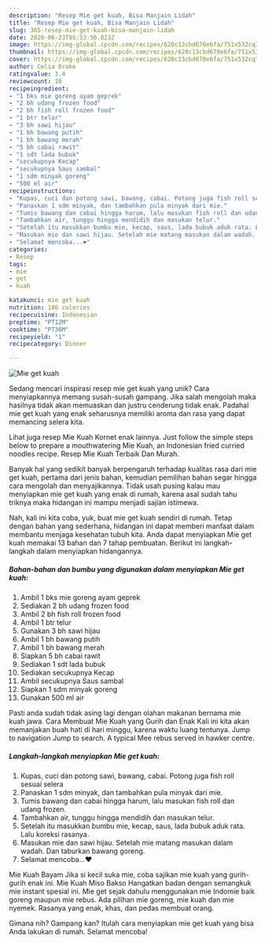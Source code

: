 ```yaml
---
description: "Resep Mie get kuah, Bisa Manjain Lidah"
title: "Resep Mie get kuah, Bisa Manjain Lidah"
slug: 365-resep-mie-get-kuah-bisa-manjain-lidah
date: 2020-06-23T05:53:56.023Z
image: https://img-global.cpcdn.com/recipes/628c13cbd670e6fa/751x532cq70/mie-get-kuah-foto-resep-utama.jpg
thumbnail: https://img-global.cpcdn.com/recipes/628c13cbd670e6fa/751x532cq70/mie-get-kuah-foto-resep-utama.jpg
cover: https://img-global.cpcdn.com/recipes/628c13cbd670e6fa/751x532cq70/mie-get-kuah-foto-resep-utama.jpg
author: Celia Drake
ratingvalue: 3.4
reviewcount: 10
recipeingredient:
- "1 bks mie goreng ayam geprek"
- "2 bh udang frozen food"
- "2 bh fish roll frozen food"
- "1 btr telur"
- "3 bh sawi hijau"
- "1 bh bawang putih"
- "1 bh bawang merah"
- "5 bh cabai rawit"
- "1 sdt lada bubuk"
- "secukupnya Kecap"
- "secukupnya Saus sambal"
- "1 sdm minyak goreng"
- "500 ml air"
recipeinstructions:
- "Kupas, cuci dan potong sawi, bawang, cabai. Potong juga fish roll sesuai selera"
- "Panaskan 1 sdm minyak, dan tambahkan pula minyak dari mie."
- "Tumis bawang dan cabai hingga harum, lalu masukan fish roll dan udang frozen."
- "Tambahkan air, tunggu hingga mendidih dan masukan telur."
- "Setelah itu masukkan bumbu mie, kecap, saus, lada bubuk aduk rata. Lalu koreksi rasanya."
- "Masukan mie dan sawi hijau. Setelah mie matang masukan dalam wadah. Dan taburkan bawang goreng."
- "Selamat mencoba...❤️"
categories:
- Resep
tags:
- mie
- get
- kuah

katakunci: mie get kuah 
nutrition: 180 calories
recipecuisine: Indonesian
preptime: "PT12M"
cooktime: "PT36M"
recipeyield: "1"
recipecategory: Dinner

---
```



![Mie get kuah](https://img-global.cpcdn.com/recipes/628c13cbd670e6fa/751x532cq70/mie-get-kuah-foto-resep-utama.jpg)

Sedang mencari inspirasi resep mie get kuah yang unik? Cara menyiapkannya memang susah-susah gampang. Jika salah mengolah maka hasilnya tidak akan memuaskan dan justru cenderung tidak enak. Padahal mie get kuah yang enak seharusnya memiliki aroma dan rasa yang dapat memancing selera kita.

Lihat juga resep Mie Kuah Kornet enak lainnya. Just follow the simple steps below to prepare a mouthwatering Mie Kuah, an Indonesian fried curried noodles recipe. Resep Mie Kuah Terbaik Dan Murah.

Banyak hal yang sedikit banyak berpengaruh terhadap kualitas rasa dari mie get kuah, pertama dari jenis bahan, kemudian pemilihan bahan segar hingga cara mengolah dan menyajikannya. Tidak usah pusing kalau mau menyiapkan mie get kuah yang enak di rumah, karena asal sudah tahu triknya maka hidangan ini mampu menjadi sajian istimewa.


Nah, kali ini kita coba, yuk, buat mie get kuah sendiri di rumah. Tetap dengan bahan yang sederhana, hidangan ini dapat memberi manfaat dalam membantu menjaga kesehatan tubuh kita. Anda dapat menyiapkan Mie get kuah memakai 13 bahan dan 7 tahap pembuatan. Berikut ini langkah-langkah dalam menyiapkan hidangannya.

<!--inarticleads1-->

##### Bahan-bahan dan bumbu yang digunakan dalam menyiapkan Mie get kuah:

1. Ambil 1 bks mie goreng ayam geprek
1. Sediakan 2 bh udang frozen food
1. Ambil 2 bh fish roll frozen food
1. Ambil 1 btr telur
1. Gunakan 3 bh sawi hijau
1. Ambil 1 bh bawang putih
1. Ambil 1 bh bawang merah
1. Siapkan 5 bh cabai rawit
1. Sediakan 1 sdt lada bubuk
1. Sediakan secukupnya Kecap
1. Ambil secukupnya Saus sambal
1. Siapkan 1 sdm minyak goreng
1. Gunakan 500 ml air


Pasti anda sudah tidak asing lagi dengan olahan makanan bernama mie kuah jawa. Cara Membuat Mie Kuah yang Gurih dan Enak Kali ini kita akan memanjakan buah hati di hari minggu, karena waktu luang tentunya. Jump to navigation Jump to search. A typical Mee rebus served in hawker centre. 

<!--inarticleads2-->

##### Langkah-langkah menyiapkan Mie get kuah:

1. Kupas, cuci dan potong sawi, bawang, cabai. Potong juga fish roll sesuai selera
1. Panaskan 1 sdm minyak, dan tambahkan pula minyak dari mie.
1. Tumis bawang dan cabai hingga harum, lalu masukan fish roll dan udang frozen.
1. Tambahkan air, tunggu hingga mendidih dan masukan telur.
1. Setelah itu masukkan bumbu mie, kecap, saus, lada bubuk aduk rata. Lalu koreksi rasanya.
1. Masukan mie dan sawi hijau. Setelah mie matang masukan dalam wadah. Dan taburkan bawang goreng.
1. Selamat mencoba...❤️


Mie Kuah Bayam Jika si kecil suka mie, coba sajikan mie kuah yang gurih-gurih enak ini. Mie Kuah Miso Bakso Hangatkan badan dengan semangkuk mie instant spesial ini. Mie get sejak dahulu menggunakan mie Indomie baik goreng maupun mie rebus. Ada pilihan mie goreng, mie kuah dan mie nyemek. Rasanya yang enak, khas, dan pedas membuat orang. 

Gimana nih? Gampang kan? Itulah cara menyiapkan mie get kuah yang bisa Anda lakukan di rumah. Selamat mencoba!
